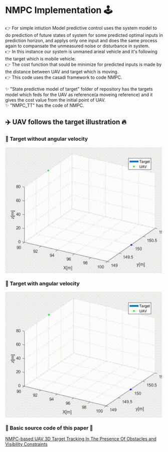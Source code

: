 # NMPC Implementation 🕹️     

👉 For simple intiution Model predictive control uses the system model to do prediction of future states of system for some predicted optimal inputs in prediction horizon, and applys only one input and does the same process again to compansate the unmeasured noise or disturbance in system.      
👉 In this instance our system is unmaned arieal vehicle and it's following the target which is mobile vehicle.       
👉 The cost function that sould be minimize for predicted inputs is made by the distance between UAV and target which is moving.   
👉 This code uses the casadi framework to code NMPC.

✨ "State predictive model of target" folder of repository has the targets model which feds for the UAV as reference(a moveing reference) and it gives the cost value from the initial point of UAV.      
✨ "NMPC_TT" has the code of NMPC.      

## ✈️ UAV follows the target illustration 🔥      

### 📌 Target without angular velocity        
<!--img height="40" width="40" src="https://github.com/devsonni/MPC-Implementation/blob/main/gif/Tracking1.gif"-->
<img align="middle" height="400" width="500" src="https://github.com/devsonni/MPC-Implementation/blob/main/gif/Tracking1.gif">           


### 📌 Target with angular velocity                       
<!--img height="40" width="40" src="https://github.com/devsonni/MPC-Implementation/blob/main/gif/Tracking5(2).gif"-->
<img align="middle" height="400" width="500" src="https://github.com/devsonni/MPC-Implementation/blob/main/gif/Tracking5.gif">        


### 🔗 Basic source code of this paper 📝        
[NMPC-based UAV 3D Target Tracking In The Presence Of Obstacles and Visibility Constraints](https://ieeexplore.ieee.org/document/9476710)
